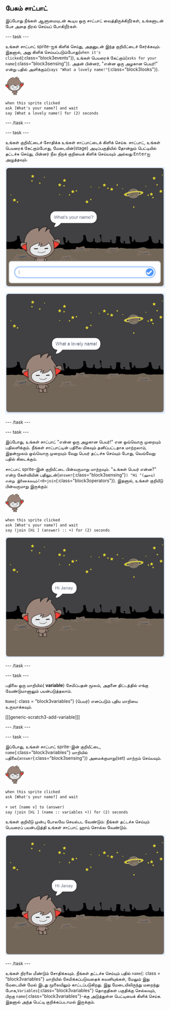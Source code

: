 ## பேசும் சாட்பாட்

இப்போது நீங்கள் ஆளுமையுடன் கூடிய ஒரு சாட்பாட் வைத்திருக்கிறீர்கள், உங்களுடன் பேச அதை நிரல் செய்யப் போகிறீர்கள்.

\--- task \---

உங்கள் சாட்பாட் sprite-ஐக் கிளிக் செய்து, அதனுடன் இந்த குறியீட்டைச் சேர்க்கவும். இதனால், அது கிளிக் செய்யப்படும்போது(`when it's clicked`{:class="block3events"}), உங்கள் பெயரைக் கேட்கும்(`asks for your name`{:class="block3sensing"}). அதன் பின்னர், "என்ன ஒரு அழகான பெயர்!" என்று பதில் அளிக்கும்(`says "What a lovely name!"`{:class="block3looks"}).

![நானோ sprite](images/nano-sprite.png)

```blocks3
when this sprite clicked
ask [What's your name?] and wait
say [What a lovely name!] for (2) seconds
```

\--- /task \---

\--- task \---

உங்கள் குறியீட்டைச் சோதிக்க உங்கள் சாட்பாட்டைக் கிளிக் செய்க. சாட்பாட், உங்கள் பெயரைக் கேட்கும்போது, மேடையின்(stage) அடிப்பகுதியில் தோன்றும் பெட்டியில் தட்டச்சு செய்து, பின்னர் நீல நிறக் குறியைக் கிளிக் செய்யவும் அல்லது <kbd>Enter</kbd>ஐ அழுத்தவும்.

![சாட்பாட் பதிலைச் சோதித்தல்](images/chatbot-ask-test1.png)

![சாட்பாட் பதிலைச் சோதித்தல்](images/chatbot-ask-test2.png)

\--- /task \---

\--- task \---

இப்போது, உங்கள் சாட்பாட் "என்ன ஒரு அழகான பெயர்!" என ஒவ்வொரு முறையும் பதிலளிக்கும். நீங்கள் சாட்பாட்டின் பதிலை மிகவும் தனிப்பட்டதாக மாற்றலாம், இதன்மூலம் ஒவ்வொரு முறையும் வேறு பெயர் தட்டச்சு செய்யும் போது, வெவ்வேறு பதில் கிடைக்கும்.

சாட்பாட் sprite-இன் குறியீட்டை பின்வருமாறு மாற்றவும். "உங்கள் பெயர் என்ன?" என்ற கேள்வியின் பதிலுடன்(`answer`{:class="block3sensing"}`) "Hi "(ஹாய்) என்று இணைக்கவும்(<0>join`{:class="block3operators"}). இதனால், உங்கள் குறியீடு பின்வருமாறு இருக்கும்:

![நானோ sprite](images/nano-sprite.png)

```blocks3
when this sprite clicked
ask [What's your name?] and wait
say (join [Hi ] (answer) :: +) for (2) seconds
```

![தனிப்பயனாக்கப்பட்ட பதிலைச் சோதித்தல்](images/chatbot-answer-test.png)

\--- /task \---

\--- task \---

பதிலை ஒரு மாறியில்( **variable**) சேமிப்பதன் மூலம், அதனை திட்டத்தில் எங்கு வேண்டுமானாலும் பயன்படுத்தலாம்.

`Name`{: class = "block3variables"} (பெயர்) எனப்படும் புதிய மாறியை உருவாக்கவும்.

[[[generic-scratch3-add-variable]]]

\--- /task \---

\--- task \---

இப்போது, உங்கள் சாட்பாட் sprite-இன் குறியீட்டை, `name`{:class="block3variables"} மாறியில் பதிலை(`answer`{:class="block3sensing"}) அமைக்குமாறு(set) மாற்றம் செய்யவும். 

![நானோ sprite](images/nano-sprite.png)

```blocks3
when this sprite clicked
ask [What's your name?] and wait

+ set [name v] to (answer)
say (join [Hi ] (name :: variables +)) for (2) seconds
```

உங்கள் குறியீடு முன்பு போலவே செயல்பட வேண்டும்: நீங்கள் தட்டச்சு செய்யும் பெயரைப் பயன்படுத்தி உங்கள் சாட்பாட் ஹாய் சொல்ல வேண்டும்.

![தனிப்பயனாக்கப்பட்ட பதிலைச் சோதித்தல்](images/chatbot-answer-test.png)

\--- /task \---

உங்கள் நிரலை மீண்டும் சோதிக்கவும். நீங்கள் தட்டச்சு செய்யும் பதில் `name`{: class = "block3variables"} மாறியில் சேமிக்கப்படுவதைக் கவனியுங்கள், மேலும் இது மேடையின் மேல் இடது மூலையிலும் காட்டப்படுகிறது. இது மேடையிலிருந்து மறைந்து போக,`Variables`{:class="block3variables"} தொகுதிகள் பகுதிக்கு செல்லவும், பிறகு `name`{:class="block3variables"}-க்கு அடுத்துள்ள பெட்டியைக் கிளிக் செய்க. இதனால் அந்த பெட்டி குறிக்கப்படாமல் இருக்கும்.